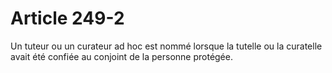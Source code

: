 # Article 249-2

Un tuteur ou un curateur ad hoc est nommé lorsque la tutelle ou la curatelle avait été confiée au conjoint de la personne protégée.